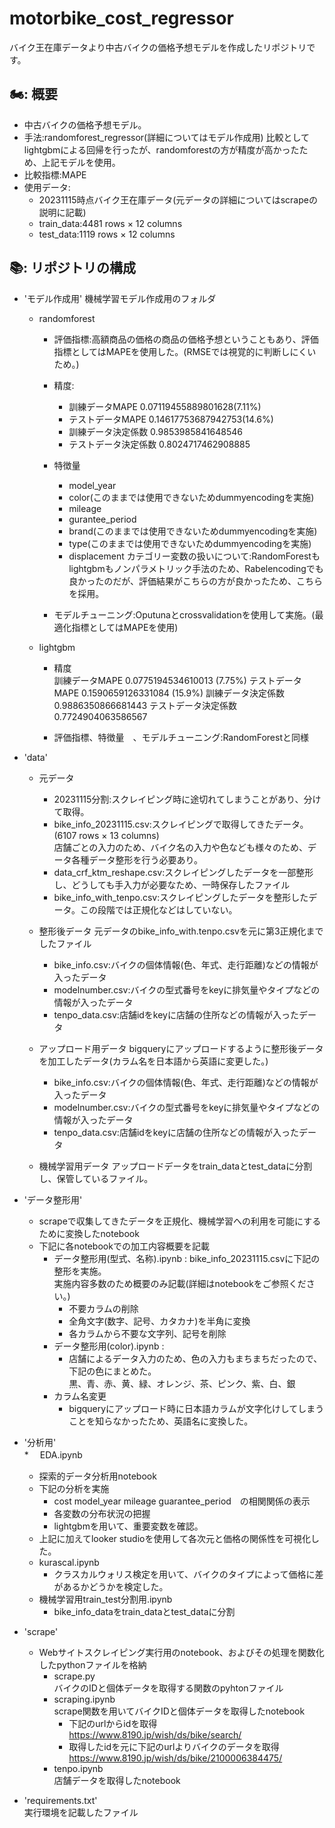 # motorbike_cost_regressor
バイク王在庫データより中古バイクの価格予想モデルを作成したリポジトリです。

## 🏍️: 概要  
* 中古バイクの価格予想モデル。
* 手法:randomforest_regressor(詳細についてはモデル作成用)
  比較としてlightgbmによる回帰を行ったが、randomforestの方が精度が高かったため、上記モデルを使用。
* 比較指標:MAPE
* 使用データ:
  * 20231115時点バイク王在庫データ(元データの詳細についてはscrapeの説明に記載)
  * train_data:4481 rows × 12 columns
  * test_data:1119 rows × 12 columns



## 📚: リポジトリの構成  

* 'モデル作成用'
  機械学習モデル作成用のフォルダ  
  * randomforest
    * 評価指標:高額商品の価格の商品の価格予想ということもあり、評価指標としてはMAPEを使用した。(RMSEでは視覚的に判断しにくいため。)
    * 精度:
      * 訓練データMAPE 0.07119455889801628(7.11%)  
      * テストデータMAPE 0.14617753687942753(14.6%)  
      * 訓練データ決定係数 0.9853985841648546
      * テストデータ決定係数 0.8024717462908885

    * 特徴量  
      * model_year
      * color(このままでは使用できないためdummyencodingを実施)
      * mileage 
      * gurantee_period
      * brand(このままでは使用できないためdummyencodingを実施)
      * type(このままでは使用できないためdummyencodingを実施)
      * displacement
        カテゴリー変数の扱いについて:RandomForestもlightgbmもノンパラメトリック手法のため、Rabelencodingでも良かったのだが、評価結果がこちらの方が良かったため、こちらを採用。

    * モデルチューニング:Oputunaとcrossvalidationを使用して実施。(最適化指標としてはMAPEを使用)
  
  * lightgbm
    * 精度  
      訓練データMAPE 0.0775194534610013 (7.75%)
      テストデータMAPE 0.1590659126331084 (15.9%)
      訓練データ決定係数 0.9886350866681443
      テストデータ決定係数 0.7724904063586567
  
    * 評価指標、特徴量　、モデルチューニング:RandomForestと同様
  
      
* 'data'
  * 元データ
    * 20231115分割:スクレイピング時に途切れてしまうことがあり、分けて取得。
    * bike_info_20231115.csv:スクレイピングで取得してきたデータ。(6107 rows × 13 columns)  
      店舗ごとの入力のため、バイク名の入力や色なども様々のため、データ各種データ整形を行う必要あり。
    * data_crf_ktm_reshape.csv:スクレイピングしたデータを一部整形し、どうしても手入力が必要なため、一時保存したファイル
    * bike_info_with_tenpo.csv:スクレイピングしたデータを整形したデータ。この段階では正規化などはしていない。
      
  * 整形後データ
    元データのbike_info_with.tenpo.csvを元に第3正規化までしたファイル
    * bike_info.csv:バイクの個体情報(色、年式、走行距離)などの情報が入ったデータ
    * modelnumber.csv:バイクの型式番号をkeyに排気量やタイプなどの情報が入ったデータ
    * tenpo_data.csv:店舗idをkeyに店舗の住所などの情報が入ったデータ
   
  * アップロード用データ
    bigqueryにアップロードするように整形後データを加工したデータ(カラム名を日本語から英語に変更した。)
    * bike_info.csv:バイクの個体情報(色、年式、走行距離)などの情報が入ったデータ
    * modelnumber.csv:バイクの型式番号をkeyに排気量やタイプなどの情報が入ったデータ
    * tenpo_data.csv:店舗idをkeyに店舗の住所などの情報が入ったデータ

  * 機械学習用データ
    アップロードデータをtrain_dataとtest_dataに分割し、保管しているファイル。
    
      
* 'データ整形用'
  * scrapeで収集してきたデータを正規化、機械学習への利用を可能にするために変換したnotebook
  * 下記に各notebookでの加工内容概要を記載
    * データ整形用(型式、名称).ipynb : bike_info_20231115.csvに下記の整形を実施。  
      実施内容多数のため概要のみ記載(詳細はnotebookをご参照ください。)  
      *  不要カラムの削除
      *  全角文字(数字、記号、カタカナ)を半角に変換
      *  各カラムから不要な文字列、記号を削除
    * データ整形用(color).ipynb :
      * 店舗によるデータ入力のため、色の入力もまちまちだったので、下記の色にまとめた。  
        黒、青、赤、黄、緑、オレンジ、茶、ピンク、紫、白、銀
    * カラム名変更
      * bigqueryにアップロード時に日本語カラムが文字化けしてしまうことを知らなかったため、英語名に変換した。

        
* '分析用'  
  *　 EDA.ipynb
    * 探索的データ分析用notebook
    * 下記の分析を実施
        * cost	model_year	mileage	guarantee_period　の相関関係の表示
        * 各変数の分布状況の把握
        * lightgbmを用いて、重要変数を確認。
    * 上記に加えてlooker studioを使用して各次元と価格の関係性を可視化した。
  * kurascal.ipynb
    * クラスカルウォリス検定を用いて、バイクのタイプによって価格に差があるかどうかを検定した。
  * 機械学習用train_test分割用.ipynb
    * bike_info_dataをtrain_dataとtest_dataに分割

* 'scrape'  
  * Webサイトスクレイピング実行用のnotebook、およびその処理を関数化したpythonファイルを格納
    * scrape.py  
      バイクのIDと個体データを取得する関数のpyhtonファイル
    * scraping.ipynb  
      scrape関数を用いてバイクIDと個体データを取得したnotebook
      * 下記のurlからidを取得  
        https://www.8190.jp/wish/ds/bike/search/
      * 取得したidを元に下記のurlよりバイクのデータを取得  
        https://www.8190.jp/wish/ds/bike/2100006384475/
    * tenpo.ipynb  
      店舗データを取得したnotebook
* 'requirements.txt'  
   実行環境を記載したファイル
